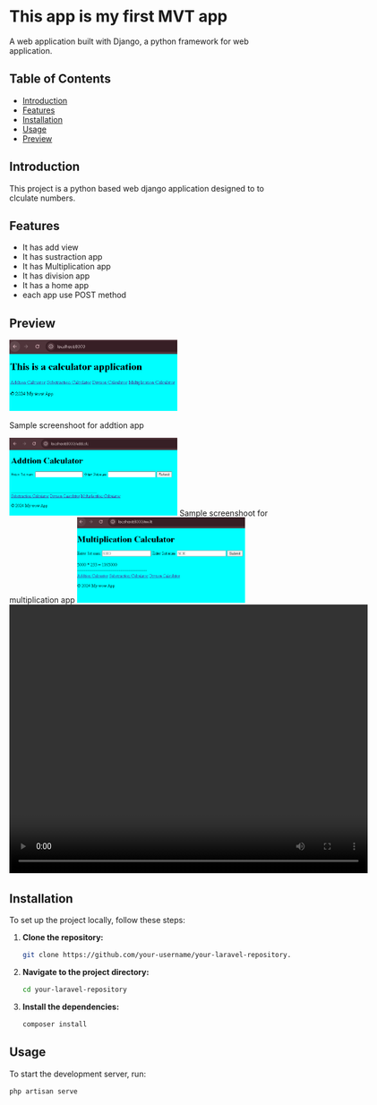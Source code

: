 # This app is my first MVT app

A web application built with Django, a python framework for web application.

## Table of Contents

- [Introduction](#introduction)
- [Features](#features)
- [Installation](#installation)
- [Usage](#usage)
- [Preview](#Preview)

## Introduction

This project is a python based web django application designed to to clculate numbers.

## Features

- It has add view
- It has sustraction app
- It has Multiplication app
- It has division app
- It has a home app
- each app use POST method
  
## Preview
<!-- ![smaple screeshoot](assets/images/sample1.PNG) -->
<img src="assets/images/sample1.PNG" alt="Project Image" width="300"/>

Sample screenshoot for addtion app

<!-- ![smaple screeshoot](assets/images/sample2.PNG) -->
<img src="assets/images/sample2.PNG" alt="Project Image" width="300"/>
Sample screenshoot for multiplication app

<!-- ![smaple screeshoot](assets/images/sample3.PNG) -->
<img src="assets/images/sample3.PNG" alt="Project Image" width="300"/>

<video  width="640" height="480" controls poster="" autoplay>
  <source src="assets/images/REC.mp4" type="video/mp4">
  Your browser does not support the video tag.
</video>

## Installation

To set up the project locally, follow these steps:

1. **Clone the repository:**

    ```bash
    git clone https://github.com/your-username/your-laravel-repository.git
    ```

2. **Navigate to the project directory:**

    ```bash
    cd your-laravel-repository
    ```

3. **Install the dependencies:**

    ```bash
    composer install
    ```


## Usage

To start the development server, run:

```bash
php artisan serve
